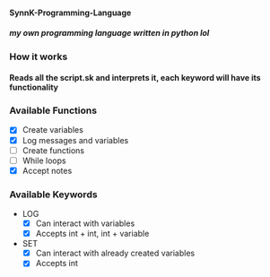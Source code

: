#### SynnK-Programming-Language
##### my own programming language written in python lol

### How it works
#### Reads all the script.sk and interprets it, each keyword will have its functionality

### Available Functions
- [X] Create variables
- [X] Log messages and variables
- [ ] Create functions
- [ ] While loops
- [X] Accept notes

### Available Keywords
- LOG
  - [X] Can interact with variables
  - [X] Accepts int + int, int + variable
- SET
  - [X] Can interact with already created variables
  - [X] Accepts int
